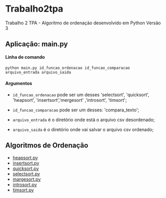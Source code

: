 # Trabalho2tpa
Trabalho 2 TPA - Algoritmo de ordenação desenvolvido em Python Versão 3

## Aplicação: main.py

#### Linha de comando

	python main.py id_funcao_ordenacao id_funcao_comparacao arquivo_entrada arquivo_saida

#### Argumentos

 - `id_funcao_ordenacao` pode ser um desses 'selectsort', 'quicksort', 'heapsort', 'insertsort','mergesort' ,'introsort', 'timsort';

 - `id_funcao_comparacao` pode ser um desses: 'compara_texto';

 - `arquivo_entrada` é o diretório onde está o arquivo csv desordenado;
	
 - `arquivo_saida` é o diretório onde vai salvar o arquivo csv ordenado;

## Algoritmos de Ordenação

- [heapsort.py](algoritmo/heapsort.py)
- [insertsort.py](algoritmo/insertsort.py)
- [quicksort.py](algoritmo/quicksort.py)
- [selectsort.py](algoritmo/selectsort.py)
- [margesort.py](algoritmo/mergesort.py)
- [introsort.py](algoritmo/introsort.py)
- [timsort.py](algoritmo/timsort.py)
